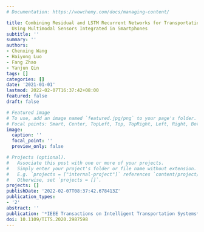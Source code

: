 ```yaml
---
# Documentation: https://wowchemy.com/docs/managing-content/

title: Combining Residual and LSTM Recurrent Networks for Transportation Mode Detection
  Using Multimodal Sensors Integrated in Smartphones
subtitle: ''
summary: ''
authors:
- Chenxing Wang
- Haiyong Luo
- Fang Zhao
- Yanjun Qin
tags: []
categories: []
date: '2021-01-01'
lastmod: 2022-02-07T16:37:42+08:00
featured: false
draft: false

# Featured image
# To use, add an image named `featured.jpg/png` to your page's folder.
# Focal points: Smart, Center, TopLeft, Top, TopRight, Left, Right, BottomLeft, Bottom, BottomRight.
image:
  caption: ''
  focal_point: ''
  preview_only: false

# Projects (optional).
#   Associate this post with one or more of your projects.
#   Simply enter your project's folder or file name without extension.
#   E.g. `projects = ["internal-project"]` references `content/project/deep-learning/index.md`.
#   Otherwise, set `projects = []`.
projects: []
publishDate: '2022-02-07T08:37:42.678413Z'
publication_types:
- '2'
abstract: ''
publication: '*IEEE Transactions on Intelligent Transportation Systems*'
doi: 10.1109/TITS.2020.2987598
---
```

